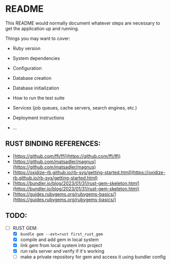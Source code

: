 # README

This README would normally document whatever steps are necessary to get the
application up and running.

Things you may want to cover:

* Ruby version

* System dependencies

* Configuration

* Database creation

* Database initialization

* How to run the test suite

* Services (job queues, cache servers, search engines, etc.)

* Deployment instructions

* ...

## RUST BINDING REFERENCES:
- [https://github.com/ffi/ffi](https://github.com/ffi/ffi)
- [https://github.com/matsadler/magnus](https://github.com/matsadler/magnus)
- [https://oxidize-rb.github.io/rb-sys/getting-started.html](https://oxidize-rb.github.io/rb-sys/getting-started.html)
- [https://bundler.io/blog/2023/01/31/rust-gem-skeleton.html](https://bundler.io/blog/2023/01/31/rust-gem-skeleton.html)
- [https://guides.rubygems.org/rubygems-basics/](https://guides.rubygems.org/rubygems-basics/)

## TODO:
- [ ] RUST GEM:
    - [x] `bundle gem --ext=rust first_rust_gem`
    - [x] compile and add gem in local system
    - [x] link gem from local system into project
    - [x] run rails server and verify if it's working
    - [ ] make a private repository for gem and access it using bundler config